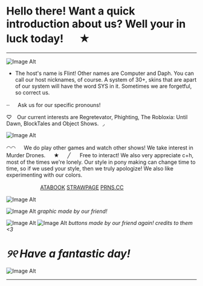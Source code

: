 # Hello there! Want a quick introduction about us? Well your in luck today! 　 ★
- - -

![Image Alt](https://github.com/baseballii/baseballii/blob/9abeb2f6c8edc83c1d3453a944f2c87198cbce63/tumblr_943fbedaf1bd37679f683100e794ccff_2e25a182_1280.png)

- The host's name is Flint! Other names are Computer and Daph. You can call our host nicknames, of course. A system of 30+, skins that are apart of our system will have the word SYS in it. Sometimes we are forgetful, so correct us.

┈ 　 Ask us for our specific pronouns!

♡⠀ Our current interests are Regretevator, Phighting, The Robloxia: Until Dawn, BlockTales and Object Shows.⠀◞

![Image Alt](https://github.com/baseballii/baseballii/blob/2146504c32b02f04322bac3e057fd8c759a343dd/Untitled537_20241106185639.png)

◠◠  　 We do play other games and watch other shows! We take interest in Murder Drones.
  　 
★
  　 
╱⠀⠀ Free to interact! We also very appreciate c+h, most of the times we're lonely. Our style in pony making can change time to time, so if we used your style, then we truly apologize! We also like experimenting with our colors.

 　  　  　  　  　 [ATABOOK](https://solemonium.atabook.org/) [STRAWPAGE](https://pinkfumesphight.straw.page/) [PRNS.CC](https://pronouns.cc/@solemonium)

![Image Alt](https://github.com/baseballii/baseballii/blob/06e4eea5e7ea6aa7d37e2c7383793b7d8e9fd673/Untitled538_20241106190338.png)

![Image Alt](https://github.com/baseballii/baseballii/blob/0f0b75e9cb73dcf6bcf6e9c28fbafcd6c0c2089e/Untitled72_20241110140500.webp)
*graphic made by our friend!*

![Image Alt](https://github.com/baseballii/baseballii/blob/3956774dcd93bd7da206afe9512fa86902529239/ezgif-3-cb36e49897.gif) ![Image Alt](https://github.com/baseballii/baseballii/blob/3956774dcd93bd7da206afe9512fa86902529239/ezgif-6-c2a21c97d3.gif)
*buttons made by our friend again! credits to them <3*

# *୨୧    Have a fantastic day!*

![Image Alt](https://github.com/baseballii/baseballii/blob/9abeb2f6c8edc83c1d3453a944f2c87198cbce63/tumblr_943fbedaf1bd37679f683100e794ccff_2e25a182_1280.png)
- - -
